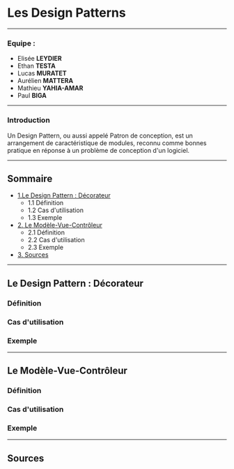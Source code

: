 # Les Design Patterns
---

 ### **Equipe** : 
- Elisée **LEYDIER**
- Ethan **TESTA**
- Lucas **MURATET**
- Aurélien **MATTERA**
- Mathieu **YAHIA-AMAR**
- Paul **BIGA**
---

### Introduction

Un Design Pattern, ou aussi appelé Patron de conception, est un arrangement de caractéristique de modules, reconnu comme bonnes pratique en réponse à un problème de conception d'un logiciel.

---

## Sommaire

- [ 1.Le Design Pattern : Décorateur](#deco)  
  - 1.1 Définition  
  - 1.2 Cas d'utilisation  
  - 1.3 Exemple  
- [2. Le Modèle-Vue-Contrôleur](#mvc)  
  - 2.1 Définition  
  - 2.2 Cas d'utilisation  
  - 2.3 Exemple  
- [3. Sources](#sources)  

---

## <a id="deco" /> Le Design Pattern : Décorateur 


### Définition  

### Cas d'utilisation  

### Exemple  

---

## <a id="mvc" /> Le Modèle-Vue-Contrôleur

### Définition  

### Cas d'utilisation  

### Exemple  

---
 
## <a id="sources" /> Sources  
